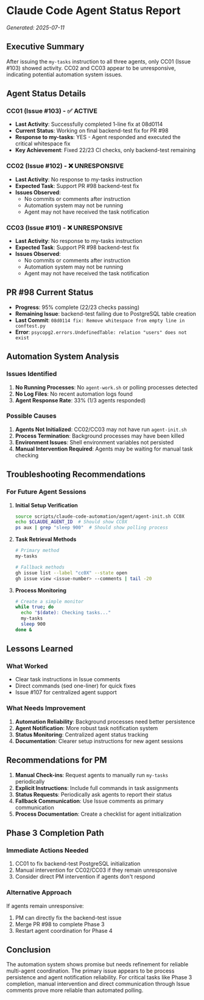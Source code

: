 # Claude Code Agent Status Report
*Generated: 2025-07-11*

## Executive Summary

After issuing the `my-tasks` instruction to all three agents, only CC01 (Issue #103) showed activity. CC02 and CC03 appear to be unresponsive, indicating potential automation system issues.

## Agent Status Details

### CC01 (Issue #103) - ✅ ACTIVE
- **Last Activity**: Successfully completed 1-line fix at 08d0114
- **Current Status**: Working on final backend-test fix for PR #98
- **Response to my-tasks**: YES - Agent responded and executed the critical whitespace fix
- **Key Achievement**: Fixed 22/23 CI checks, only backend-test remaining

### CC02 (Issue #102) - ❌ UNRESPONSIVE
- **Last Activity**: No response to my-tasks instruction
- **Expected Task**: Support PR #98 backend-test fix
- **Issues Observed**: 
  - No commits or comments after instruction
  - Automation system may not be running
  - Agent may not have received the task notification

### CC03 (Issue #101) - ❌ UNRESPONSIVE
- **Last Activity**: No response to my-tasks instruction
- **Expected Task**: Support PR #98 backend-test fix
- **Issues Observed**: 
  - No commits or comments after instruction
  - Automation system may not be running
  - Agent may not have received the task notification

## PR #98 Current Status
- **Progress**: 95% complete (22/23 checks passing)
- **Remaining Issue**: backend-test failing due to PostgreSQL table creation
- **Last Commit**: `08d0114 fix: Remove whitespace from empty line in conftest.py`
- **Error**: `psycopg2.errors.UndefinedTable: relation "users" does not exist`

## Automation System Analysis

### Issues Identified
1. **No Running Processes**: No `agent-work.sh` or polling processes detected
2. **No Log Files**: No recent automation logs found
3. **Agent Response Rate**: 33% (1/3 agents responded)

### Possible Causes
1. **Agents Not Initialized**: CC02/CC03 may not have run `agent-init.sh`
2. **Process Termination**: Background processes may have been killed
3. **Environment Issues**: Shell environment variables not persisted
4. **Manual Intervention Required**: Agents may be waiting for manual task checking

## Troubleshooting Recommendations

### For Future Agent Sessions

1. **Initial Setup Verification**
   ```bash
   source scripts/claude-code-automation/agent/agent-init.sh CC0X
   echo $CLAUDE_AGENT_ID  # Should show CC0X
   ps aux | grep "sleep 900"  # Should show polling process
   ```

2. **Task Retrieval Methods**
   ```bash
   # Primary method
   my-tasks
   
   # Fallback methods
   gh issue list --label "cc0X" --state open
   gh issue view <issue-number> --comments | tail -20
   ```

3. **Process Monitoring**
   ```bash
   # Create a simple monitor
   while true; do
     echo "$(date): Checking tasks..."
     my-tasks
     sleep 900
   done &
   ```

## Lessons Learned

### What Worked
- Clear task instructions in Issue comments
- Direct commands (sed one-liner) for quick fixes
- Issue #107 for centralized agent support

### What Needs Improvement
1. **Automation Reliability**: Background processes need better persistence
2. **Agent Notification**: More robust task notification system
3. **Status Monitoring**: Centralized agent status tracking
4. **Documentation**: Clearer setup instructions for new agent sessions

## Recommendations for PM

1. **Manual Check-ins**: Request agents to manually run `my-tasks` periodically
2. **Explicit Instructions**: Include full commands in task assignments
3. **Status Requests**: Periodically ask agents to report their status
4. **Fallback Communication**: Use Issue comments as primary communication
5. **Process Documentation**: Create a checklist for agent initialization

## Phase 3 Completion Path

### Immediate Actions Needed
1. CC01 to fix backend-test PostgreSQL initialization
2. Manual intervention for CC02/CC03 if they remain unresponsive
3. Consider direct PM intervention if agents don't respond

### Alternative Approach
If agents remain unresponsive:
1. PM can directly fix the backend-test issue
2. Merge PR #98 to complete Phase 3
3. Restart agent coordination for Phase 4

## Conclusion

The automation system shows promise but needs refinement for reliable multi-agent coordination. The primary issue appears to be process persistence and agent notification reliability. For critical tasks like Phase 3 completion, manual intervention and direct communication through Issue comments prove more reliable than automated polling.